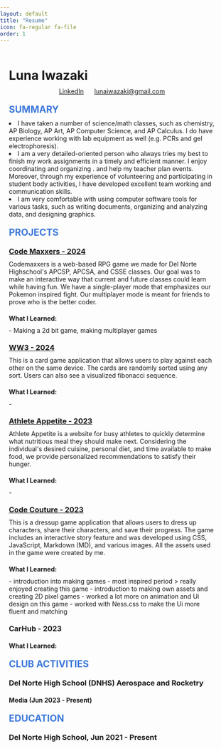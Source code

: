 ```yaml
---
layout: default
title: "Resume"
icon: fa-regular fa-file
order: 1
---
```


<style>
  body {
    margin: 0;
    padding: 0;
  }

  .container {
    max-width: 1000px;
    margin: auto;
    padding: 20px;
  }

  h1, h2, h3, h4, h5, h6 {
    margin: 20px 0 10px;
  }

  p, ul, ol {
    margin: 0 0 20px;
    padding: 0;
  }

  ul {
    list-style: none;
  }

  ul li {
    margin-bottom: 10px;
    padding-left: 20px;
    position: relative;
  }

  ul li::before {
    content: "•";
    position: absolute;
    left: 0;
    font-size: 1.5em;
  }

  /* a {
    color: #1155cc;
    text-decoration: underline;
  } */

  .contact-info {
    text-align: center;
    margin-bottom: 20px;
  }

  .contact-info span {
    margin: 0 10px;
  }

  .section-title {
    color: #3c78d8;
    font-weight: bold;
  }

  blockquote {
    margin: 10px 0;
    padding: 10px 20px;
    background: #e2e2e2;
    border-left: 10px solid #333;
    border-radius: 10px;
  }

  .highlight {
    font-style: italic;
    color: #666;
    background: #f9f9f9;
    padding: 10px 20px;
    border-radius: 10px;
  }
</style>

<div class="container">
  <h1>Luna Iwazaki</h1>
  <div class="contact-info">
    <span><a href="https://www.linkedin.com/in/luna-iwazaki-a534b5196">LinkedIn</a></span>
    <span><a href="mailto:lunaiwazaki@gmail.com">lunaiwazaki@gmail.com</a></span>
  </div>

  <h2 class="section-title">SUMMARY</h2>
  
  <li>I have taken a number of science/math classes, such as chemistry, AP Biology, AP Art, AP Computer Science, and AP Calculus. I do have experience working with lab equipment as well (e.g. PCRs and gel electrophoresis).</li>
    <li>I am a very detailed-oriented person who always tries my best to finish my work assignments in a timely and efficient manner. I enjoy coordinating and organizing .  and help my teacher plan events. Moreover, through my experience of volunteering and participating in student body activities, I have developed excellent team working and communication skills.</li>
<li> I am very comfortable with using computer software tools for various tasks, such as writing documents, organizing and analyzing data, and designing graphics.</li>


  <h2 class="section-title">PROJECTS</h2>

<h3><a href="https://github.com/Codemaxxers">Code Maxxers - 2024</a></h3>
Codemaxxers is a web-based RPG game we made for Del Norte Highschool's APCSP, APCSA, and CSSE classes. Our goal was to make an interactive way that current and future classes could learn while having fun. We have a single-player mode that emphasizes our Pokemon inspired fight. Our multiplayer mode is meant for friends to prove who is the better coder.

<h4>What I Learned:</h4> 
- Making a 2d bit game, making multiplayer games


<h3><a href="https://github.com/rachit-j/ww3">WW3 - 2024</a></h3>
This is a card game application that allows users to play against each other on the same device. The cards are randomly sorted using any sort. Users can also see a visualized fibonacci sequence.

<h4>What I Learned:</h4> 
- 

<h3><a href="https://github.com/lunaiwa/A.A.">Athlete Appetite - 2023</a></h3>
Athlete Appetite is a website for busy athletes to quickly determine what nutritious meal they should make next. Considering the individual's desired cuisine, personal diet, and time available to make food, we provide personalized recommendations to satisfy their hunger.

<h4>What I Learned:</h4> 
- 

<h3><a href="https://github.com/codecouturebaddies/codec">Code Couture - 2023</a></h3>
This is a dressup game application that allows users to dress up characters, share their characters, and save their progress. The game includes an interactive story feature and was developed using CSS, JavaScript, Markdown (MD), and various images. All the assets used in the game were created by me.

<h4>What I Learned:</h4> 
- introduction into making games
- most inspired period > really enjoyed creating this game
- introduction to making own assets and creating 2D pixel games
- worked a lot more on animation and Ui design on this game
- worked with Ness.css to make the Ui more fluent and matching

<h3>CarHub - 2023</h3>

<h4>What I Learned:</h4> 



  <h2 class="section-title">CLUB ACTIVITIES</h2>
  <h3>Del Norte High School (DNHS) Aerospace and Rocketry</h3>
  <h4>Media  (Jun 2023 - Present)</h4>

  <h2 class="section-title">EDUCATION</h2>
  <h3>Del Norte High School, Jun 2021 - Present</h3>
</div>